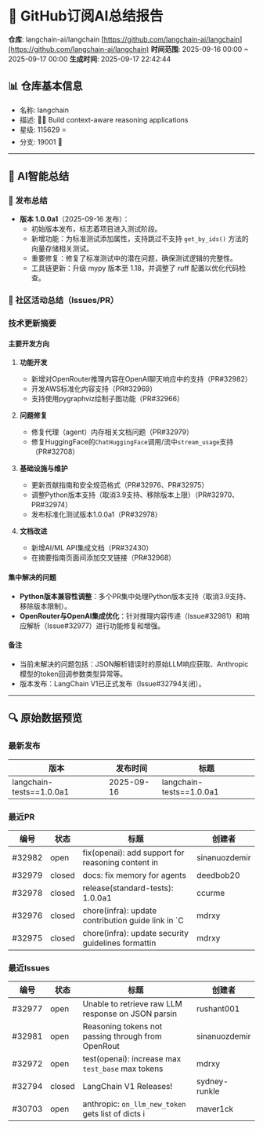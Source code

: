 # 🤖 GitHub订阅AI总结报告
**仓库**: langchain-ai/langchain [https://github.com/langchain-ai/langchain](https://github.com/langchain-ai/langchain)
**时间范围**: 2025-09-16 00:00 ~ 2025-09-17 00:00
**生成时间**: 2025-09-17 22:42:44

## 📊 仓库基本信息
- 名称: langchain
- 描述: 🦜🔗 Build context-aware reasoning applications
- 星级: 115629 ⭐
- 分支: 19001 🍴

---
## 📝 AI智能总结
### 🔖 发布总结
- **版本 1.0.0a1**（2025-09-16 发布）：
  - 初始版本发布，标志着项目进入测试阶段。
  - 新增功能：为标准测试添加属性，支持跳过不支持 `get_by_ids()` 方法的向量存储相关测试。
  - 重要修复：修复了标准测试中的潜在问题，确保测试逻辑的完整性。
  - 工具链更新：升级 mypy 版本至 1.18，并调整了 ruff 配置以优化代码检查。

### 📢 社区活动总结（Issues/PR）
### 技术更新摘要

#### 主要开发方向
1. **功能开发**  
   - 新增对OpenRouter推理内容在OpenAI聊天响应中的支持（PR#32982）  
   - 开发AWS标准化内容支持（PR#32969）  
   - 支持使用pygraphviz绘制子图功能（PR#32966）  

2. **问题修复**  
   - 修复代理（agent）内存相关文档问题（PR#32979）  
   - 修复HuggingFace的`ChatHuggingFace`调用/流中`stream_usage`支持（PR#32708）  

3. **基础设施与维护**  
   - 更新贡献指南和安全规范格式（PR#32976、PR#32975）  
   - 调整Python版本支持（取消3.9支持、移除版本上限）（PR#32970、PR#32974）  
   - 发布标准化测试版本1.0.0a1（PR#32978）  

4. **文档改进**  
   - 新增AI/ML API集成文档（PR#32430）  
   - 在摘要指南页面间添加交叉链接（PR#32968）  

#### 集中解决的问题
- **Python版本兼容性调整**：多个PR集中处理Python版本支持（取消3.9支持、移除版本限制）。  
- **OpenRouter与OpenAI集成优化**：针对推理内容传递（Issue#32981）和响应解析（Issue#32977）进行功能修复和增强。  

#### 备注
- 当前未解决的问题包括：JSON解析错误时的原始LLM响应获取、Anthropic模型的token回调参数类型异常等。  
- 版本发布：LangChain V1已正式发布（Issue#32794关闭）。

---

## 🔍 原始数据预览
### 最新发布
| 版本 | 发布时间 | 标题 |
|------|----------|------|
| langchain-tests==1.0.0a1 | 2025-09-16 | langchain-tests==1.0.0a1 |

### 最近PR
| 编号 | 状态 | 标题 | 创建者 |
|------|------|------|--------|
| #32982 | open | fix(openai): add support for reasoning content in  | sinanuozdemir |
| #32979 | closed | docs: fix memory for agents | deedbob20 |
| #32978 | closed | release(standard-tests): 1.0.0a1 | ccurme |
| #32976 | closed | chore(infra): update contribution guide link in `C | mdrxy |
| #32975 | closed | chore(infra): update security guidelines formattin | mdrxy |

### 最近Issues
| 编号 | 状态 | 标题 | 创建者 |
|------|------|------|--------|
| #32977 | open | Unable to retrieve raw LLM response on JSON parsin | rushant001 |
| #32981 | open | Reasoning tokens not passing through from OpenRout | sinanuozdemir |
| #32972 | open | test(openai): increase max `test_base` max tokens | mdrxy |
| #32794 | closed | LangChain V1 Releases! | sydney-runkle |
| #30703 | open | anthropic: `on_llm_new_token` gets list of dicts i | maver1ck |
